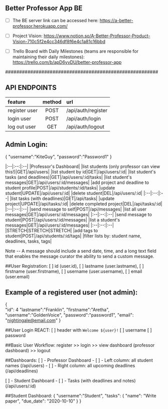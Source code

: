 ## Better Professor App BE 

- [ ] The BE server link can be accessed here: https://a-better-professor.herokuapp.com/

- [ ] Project Vision: https://www.notion.so/A-Better-Professor-Product-Vision-710c5f2e4cc346df8f6e4c1a81c16bbd

- [ ] Trello Board with Daily Milestones (teams are responsible for maintaining their daily milestones): https://trello.com/b/apD6yvDU/better-professor-app

#######################################################

## API ENDPOINTS ##
|feature|method|url|
|:--|:--:|:--|
|register user |POST|/api/auth/register|
|login user |POST|/api/auth/login|
|log out user |GET|/api/auth/logout|

## Admin Login:
{
    "username":"KiteGuy",
    "password":"Password1"
}

|:--|:--:|:--|
|Professor's Dashboard|
|list students (only professor can view this!)|GET|/api/users|
|list student by id|GET|/api/users/:id|
|list student's tasks (and deadlines)|GET|/api/users/:id/tasks| 
|list student's messages|GET|/api/users/:id/messages|
|add project and deadline to student profile|POST|/api/students/:id/tasks|
|update student|UPDATE|/api/users/:id|
|delete student|DEL|/api/users/:id|
|:--|:--:|:--|
|list tasks (with deadlines)|GET|/api/tasks|
|update project|UPDATE|/api/tasks/:id|
|delete completed project|DEL|/api/tasks/:id|
|:--|:--:|:--|
|send message to self|POST|/api/messages|
|list all user messages|GET|/api/users/:id/messages|
|:--|:--:|:--|
|send message to student|POST|/api/users/:id/messages|
|list a student's messages|GET|/api/users/:id/messages|
|:--|:--:|:--|
|STRETCH|STRETCH|STRETCH|
|add tags to student|POST|/api/students/:id/tags|
|filter lists by: student name, deadlines, tasks, tags|


Note -- A message should include a send date, time, and a long text field that enables the message curator the ability to send a custom message.


##User Registration:
[ ] id (user.id), 
[ ] lastname (user.lastname), 
[ ] firstname (user.firstname), 
[ ] username (user.username),
[ ] email (user.email)

## Example of a registered user (not admin):
{   
    "id": 4
	"lastname":"Franklin",
	"firstname":"Aretha",
	"username":"GoldenVoice",
	"password":"password1",
	"email": "nightingale@email.com"
}

##User Login REACT:
[ ] header with `Welcome ${user}!`
[ ] username
[ ] password


##Basic User Workflow: 
register >> login >> view dashboard (professor dashboard) >> logout

##Dashboards:
[ ] - Professor Dashboard
    - [ ] - Left column: all student names (/api/users)
    - [ ] - Right column: all upcoming deadlines (/api/deadlines)

[ ] - Student Dashboard
    - [ ] - Tasks (with deadlines and notes) (/api/users/:id)

##Student Dashboard:
{
    "username":"Student",
    "tasks": {
        "name": "Write paper",
        "due_date": "2020-10-10"
    }
}